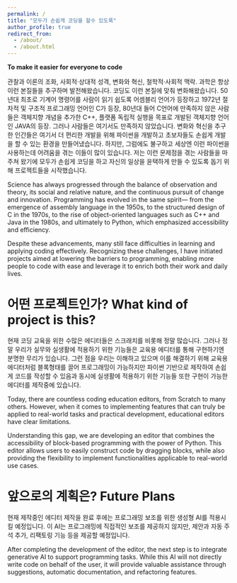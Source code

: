 ```yaml
---
permalink: /
title: "모두가 손쉽게 코딩을 할수 있도록"
author_profile: true
redirect_from: 
  - /about/
  - /about.html
---
```


**To make it easier for everyone to code**

관찰과 이론의 조화, 사회적·상대적 성격, 변화와 혁신, 철학적·사회적 맥락. 과학은 항상 이런 본질들을 추구하며 발전해왔습니다. 코딩도 이런 본질에 맞춰 변화해왔습니다. 50년대 최초로 기계어 명령어를 사람이 읽기 쉽도록 어셈블리 언어가 등장하고 1972년 절차적 및 구조적 프로그래밍 언어인 C가 등장, 80년대 들어 C언어에 만족하지 않은 사람들은 객체지향 개념을 추가한 C++, 플랫폼 독립적 실행을 목표로 개발된 객체지향 언어인 JAVA의 등장. 그러나 사람들은 여기서도 만족하지 않았습니다. 변화와 혁신을 추구한 인간들은 여기서 더 편리한 개발을 위해 파이썬을 개발하고 초보자들도 손쉽게 개발을 할 수 있는 환경을 만들어냈습니다. 하지만, 그럼에도 불구하고 세상엔 이런 파이썬을 사용하는데 어려움을 겪는 이들이 많이 있습니다. 저는 이런 문제점을 겪는 사람들을 마주쳐 왔기에 모두가 손쉽게 코딩을 하고 자신의 일상을 윤택하게 만들 수 있도록 돕기 위해 프로젝트들을 시작했습니다.

Science has always progressed through the balance of observation and theory, its social and relative nature, and the continuous pursuit of change and innovation. Programming has evolved in the same spirit— from the emergence of assembly language in the 1950s, to the structured design of C in the 1970s, to the rise of object-oriented languages such as C++ and Java in the 1980s, and ultimately to Python, which emphasized accessibility and efficiency.

Despite these advancements, many still face difficulties in learning and applying coding effectively. Recognizing these challenges, I have initiated projects aimed at lowering the barriers to programming, enabling more people to code with ease and leverage it to enrich both their work and daily lives.

어떤 프로젝트인가? What kind of project is this?
======
현재 코딩 교육을 위한 수많은 에디터들은 스크래치를 비롯해 정말 많습니다. 그러나 정말 우리가 실무와 실생활에 적용하기 위한 기능들은 교육용 에디터를 통해 구현하기엔 분명한 무리가 있습니다. 그런 점을 우리는 이해하고 있으며 이를 해결하기 위해 교육용 에디터처럼 블록형태를 끌어 프로그래밍이 가능하지만 파이썬 기반으로 제작하여 손쉽게 코드를 작성할 수 있음과 동시에 실생활에 적용하기 위한 기능들 또한 구현이 가능한 에디터를 제작중에 있습니다.

Today, there are countless coding education editors, from Scratch to many others. However, when it comes to implementing features that can truly be applied to real-world tasks and practical development, educational editors have clear limitations.

Understanding this gap, we are developing an editor that combines the accessibility of block-based programming with the power of Python. This editor allows users to easily construct code by dragging blocks, while also providing the flexibility to implement functionalities applicable to real-world use cases.

앞으로의 계획은? Future Plans
======
현재 제작중인 에디터 제작을 완료 후에는 프로그래밍 보조를 위한 생성형 AI를 적용시킬 예정입니다. 이 AI는 프로그래밍에 직접적인 보조를 제공하지 않지만, 제안과 자동 주석 추가, 리팩토링 기능 등을 제공할 예정입니다.

After completing the development of the editor, the next step is to integrate generative AI to support programming tasks. While this AI will not directly write code on behalf of the user, it will provide valuable assistance through suggestions, automatic documentation, and refactoring features.
